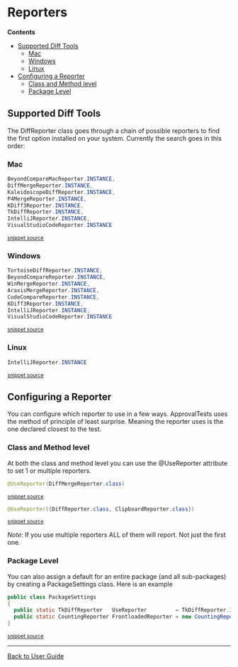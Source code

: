 <!--
This file was generate by MarkdownSnippets.
Source File: /approvaltests/docs/mdsource/Reporters.source.md
To change this file edit the source file and then re-run the generation using either the dotnet global tool (https://github.com/SimonCropp/MarkdownSnippets#markdownsnippetstool) or using the api (https://github.com/SimonCropp/MarkdownSnippets#running-as-a-unit-test).
-->
<a id="top"></a>

# Reporters



<!-- START doctoc generated TOC please keep comment here to allow auto update -->
<!-- DON'T EDIT THIS SECTION, INSTEAD RE-RUN doctoc TO UPDATE -->
**Contents**

- [Supported Diff Tools](#supported-diff-tools)
  - [Mac](#mac)
  - [Windows](#windows)
  - [Linux](#linux)
- [Configuring a Reporter](#configuring-a-reporter)
  - [Class and Method level](#class-and-method-level)
  - [Package Level](#package-level)

<!-- END doctoc generated TOC please keep comment here to allow auto update -->


## Supported Diff Tools

The DiffReporter class goes through a chain of possible reporters to find the first option installed on your system.
Currently the search goes in this order:

### Mac

<!-- snippet: mac_diff_reporters -->
```java
BeyondCompareMacReporter.INSTANCE,
DiffMergeReporter.INSTANCE,
KaleidoscopeDiffReporter.INSTANCE,
P4MergeReporter.INSTANCE,
KDiff3Reporter.INSTANCE,
TkDiffReporter.INSTANCE,
IntelliJReporter.INSTANCE,
VisualStudioCodeReporter.INSTANCE
```
<sup>[snippet source](/approvaltests/src/main/java/org/approvaltests/reporters/macosx/MacDiffReporter.java#L12-L21)</sup>
<!-- endsnippet -->


### Windows

<!-- snippet: windows_diff_reporters -->
```java
TortoiseDiffReporter.INSTANCE,
BeyondCompareReporter.INSTANCE,
WinMergeReporter.INSTANCE,
AraxisMergeReporter.INSTANCE,
CodeCompareReporter.INSTANCE,
KDiff3Reporter.INSTANCE,
IntelliJReporter.INSTANCE,
VisualStudioCodeReporter.INSTANCE
```
<sup>[snippet source](/approvaltests/src/main/java/org/approvaltests/reporters/windows/WindowsDiffReporter.java#L12-L21)</sup>
<!-- endsnippet -->

### Linux

<!-- snippet: linux_diff_reporters -->
```java
IntelliJReporter.INSTANCE
```
<sup>[snippet source](/approvaltests/src/main/java/org/approvaltests/reporters/linux/LinuxDiffReporter.java#L12-L14)</sup>
<!-- endsnippet -->

## Configuring a Reporter

You can configure which reporter to use in a few ways. ApprovalTests uses the method of principle of least surprise. Meaning the reporter uses is the one declared closest to the test. 

### Class and Method level

At both the class and method level you can use the @UseReporter attribute to set 1 or multiple reporters.

<!-- snippet: use_reporter_single -->
```java
@UseReporter(DiffMergeReporter.class)
```
<sup>[snippet source](/approvaltests/src/test/java/org/approvaltests/reporters/tests/GenericDiffReporterTest.java#L27-L29)</sup>
<!-- endsnippet -->

<!-- snippet: use_reporter_multiple -->
```java
@UseReporter({DiffReporter.class, ClipboardReporter.class})
```
<sup>[snippet source](/approvaltests/src/test/java/machine_specific_tests/approvaltests/tests/Samples.java#L11-L13)</sup>
<!-- endsnippet -->

*Note*: If you use multiple reporters ALL of them will report. Not just the first one.

### Package Level

You can also assign a default for an entire package (and all sub-packages) by creating a PackageSettings class. Here is an example  


<!-- snippet: use_reporter_package_settings -->
```java
public class PackageSettings
{
  public static TkDiffReporter   UseReporter         = TkDiffReporter.INSTANCE;
  public static CountingReporter FrontloadedReporter = new CountingReporter();
}
```
<sup>[snippet source](/approvaltests/src/test/java/org/approvaltests/packagesettings/PackageSettings.java#L5-L11)</sup>
<!-- endsnippet -->

---

[Back to User Guide](README.md#top)
